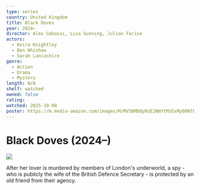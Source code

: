```yaml
---
type: series
country: United Kingdom
title: Black Doves
year: 2024–
director: Alex Gabassi, Lisa Gunning, Julian Farino
actors:
  - Keira Knightley
  - Ben Whishaw
  - Sarah Lancashire
genre:
  - Action
  - Drama
  - Mystery
length: N/A
shelf: watched
owned: false
rating:
watched: 2025-10-08
poster: https://m.media-amazon.com/images/M/MV5BMDQyNzE2NmYtMzExMy00NTBjLWE4ODItNjI1OTNkZWVjNDUyXkEyXkFqcGc@._V1_SX300.jpg
---
```


# Black Doves (2024–)

![](https://m.media-amazon.com/images/M/MV5BMDQyNzE2NmYtMzExMy00NTBjLWE4ODItNjI1OTNkZWVjNDUyXkEyXkFqcGc@._V1_SX300.jpg)

After her lover is murdered by members of London's underworld, a spy - who is publicly the wife of the British Defence Secretary - is protected by an old friend from their agency.
